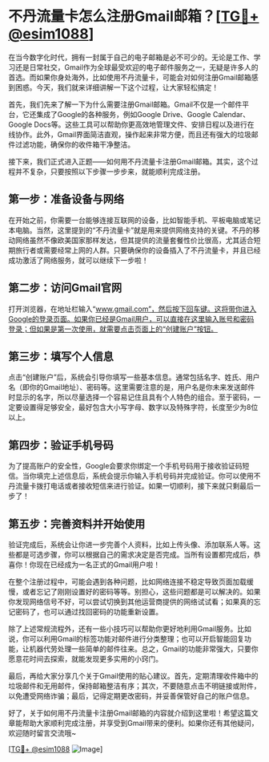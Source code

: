 # 不丹流量卡怎么注册Gmail邮箱？[[TG💪+ @esim1088](https://t.me/s/esim1088)]

在当今数字化时代，拥有一封属于自己的电子邮箱是必不可少的。无论是工作、学习还是日常社交，Gmail作为全球最受欢迎的电子邮件服务之一，无疑是许多人的首选。而如果你身处海外，比如使用不丹流量卡，可能会对如何注册Gmail邮箱感到困惑。今天，我们就来详细讲解一下这个过程，让大家轻松搞定！

首先，我们先来了解一下为什么需要注册Gmail邮箱。Gmail不仅是一个邮件平台，它还集成了Google的各种服务，例如Google Drive、Google Calendar、Google Docs等。这些工具可以帮助你更高效地管理文件、安排日程以及进行在线协作。此外，Gmail界面简洁直观，操作起来非常方便，而且还有强大的垃圾邮件过滤功能，确保你的收件箱干净整洁。

接下来，我们正式进入正题——如何用不丹流量卡注册Gmail邮箱。其实，这个过程并不复杂，只要按照以下步骤一步步来，就能顺利完成注册。

## 第一步：准备设备与网络

在开始之前，你需要一台能够连接互联网的设备，比如智能手机、平板电脑或笔记本电脑。当然，这里提到的“不丹流量卡”就是用来提供网络支持的关键。不丹的移动网络虽然不像欧美国家那样发达，但其提供的流量套餐性价比很高，尤其适合短期旅行者或需要经常上网的人群。只要确保你的设备插入了不丹流量卡，并且已经成功激活了网络服务，就可以继续下一步啦！

## 第二步：访问Gmail官网

打开浏览器，在地址栏输入“www.gmail.com”，然后按下回车键。这将带你进入Google的登录页面。如果你已经是Gmail用户，可以直接在这里输入账号和密码登录；但如果是第一次使用，就需要点击页面上的“创建账户”按钮。

## 第三步：填写个人信息

点击“创建账户”后，系统会引导你填写一些基本信息。通常包括名字、姓氏、用户名（即你的Gmail地址）、密码等。这里需要注意的是，用户名是你未来发送邮件时显示的名字，所以尽量选择一个容易记住且具有个人特色的组合。至于密码，一定要设置得足够安全，最好包含大小写字母、数字以及特殊字符，长度至少为8位以上。

## 第四步：验证手机号码

为了提高账户的安全性，Google会要求你绑定一个手机号码用于接收验证码短信。当你填完上述信息后，系统会提示你输入手机号码并完成验证。你可以使用不丹流量卡拨打电话或者接收短信来进行验证。如果一切顺利，接下来就只剩最后一步了！

## 第五步：完善资料并开始使用

验证完成后，系统会让你进一步完善个人资料，比如上传头像、添加联系人等。这些都是可选步骤，你可以根据自己的需求决定是否完成。当所有设置都完成后，恭喜你！你现在已经成为一名正式的Gmail用户啦！

在整个注册过程中，可能会遇到各种问题，比如网络连接不稳定导致页面加载缓慢，或者忘记了刚刚设置好的密码等等。别担心，这些问题都是可以解决的。如果你发现网络信号不好，可以尝试切换到其他运营商提供的网络试试看；如果真的忘记密码了，也可以通过找回密码的功能重新设置。

除了上述常规流程外，还有一些小技巧可以帮助你更好地利用Gmail服务。比如说，你可以利用Gmail的标签功能对邮件进行分类整理；也可以开启智能回复功能，让机器代劳处理一些简单的邮件往来。总之，Gmail的功能非常强大，只要你愿意花时间去探索，就能发现更多实用的小窍门。

最后，再给大家分享几个关于Gmail使用的贴心建议。首先，定期清理收件箱中的垃圾邮件和无用邮件，保持邮箱整洁有序；其次，不要随意点击不明链接或附件，以免遭受网络诈骗；最后，记得定期更改密码，并妥善保管好自己的账户信息。

好了，关于如何用不丹流量卡注册Gmail邮箱的内容就介绍到这里啦！希望这篇文章能帮助大家顺利完成注册，并享受到Gmail带来的便利。如果你还有其他疑问，欢迎随时留言交流哦~

[[TG💪+ @esim1088](https://t.me/s/esim1088) ![Image](https://i.postimg.cc/4NQfJmqS/Snipaste-2025-05-13-00-14-12.png)]